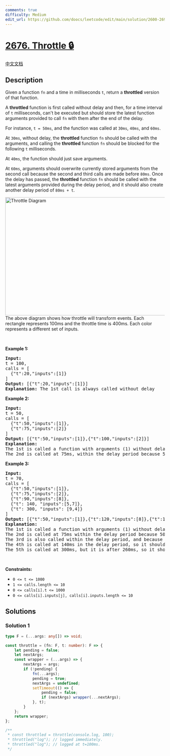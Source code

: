 ```yaml
---
comments: true
difficulty: Medium
edit_url: https://github.com/doocs/leetcode/edit/main/solution/2600-2699/2676.Throttle/README_EN.md
---
```


<!-- problem:start -->

# [2676. Throttle 🔒](https://leetcode.com/problems/throttle)

[中文文档](/solution/2600-2699/2676.Throttle/README.md)

## Description

<!-- description:start -->

<p>Given a function <code>fn</code> and&nbsp;a time in milliseconds <code>t</code>, return&nbsp;a <strong>throttled</strong> version of that function.</p>

<p>A <strong>throttled</strong> function is first called without delay and then, for a time interval of <code>t</code> milliseconds, can&#39;t be executed but should store the latest function arguments provided to call <code>fn</code> with them after the end of the delay.</p>

<p>For instance, <code>t = 50ms</code>, and the function was called at <code>30ms</code>, <code>40ms</code>, and <code>60ms</code>.</p>

<p>At <code>30ms</code>, without delay, the&nbsp;<strong>throttled</strong> function <code>fn</code> should be called with the arguments, and calling the <strong>throttled</strong> function <code>fn</code> should be blocked for the following <code>t</code> milliseconds.</p>

<p>At <code>40ms</code>, the function should just save arguments.</p>

<p>At <code>60ms</code>, arguments should overwrite currently stored arguments from the second call because the second and third calls are made before <code>80ms</code>. Once the delay has passed, the <strong>throttled</strong> function <code>fn</code> should be called with the latest arguments provided during the delay period, and it should also create another delay period of <code>80ms + t</code>.</p>

<p><img alt="Throttle Diagram" src="https://fastly.jsdelivr.net/gh/doocs/leetcode@main/solution/2600-2699/2676.Throttle/images/screen-shot-2023-04-08-at-120313-pm.png" style="width: 1156px; height: 372px;" />The above diagram&nbsp;shows how throttle&nbsp;will transform&nbsp;events. Each rectangle represents 100ms and the throttle&nbsp;time is 400ms. Each color represents a different set of inputs.</p>

<p>&nbsp;</p>
<p><strong class="example">Example 1:</strong></p>

<pre>
<strong>Input:</strong> 
t = 100, 
calls = [
  {&quot;t&quot;:20,&quot;inputs&quot;:[1]}
]
<strong>Output:</strong> [{&quot;t&quot;:20,&quot;inputs&quot;:[1]}]
<strong>Explanation:</strong> The 1st call is always called without delay
</pre>

<p><strong class="example">Example 2:</strong></p>

<pre>
<strong>Input:</strong> 
t = 50, 
calls = [
  {&quot;t&quot;:50,&quot;inputs&quot;:[1]},
  {&quot;t&quot;:75,&quot;inputs&quot;:[2]}
]
<strong>Output:</strong> [{&quot;t&quot;:50,&quot;inputs&quot;:[1]},{&quot;t&quot;:100,&quot;inputs&quot;:[2]}]
<strong>Explanation:</strong> 
The 1st is called a function with arguments (1) without delay.
The 2nd is called at 75ms, within the delay period because 50ms + 50ms = 100ms, so the next call can be reached at 100ms. Therefore, we save arguments from the 2nd call to use them at the callback of the 1st call.
</pre>

<p><strong class="example">Example 3:</strong></p>

<pre>
<strong>Input:</strong> 
t = 70, 
calls = [
  {&quot;t&quot;:50,&quot;inputs&quot;:[1]},
  {&quot;t&quot;:75,&quot;inputs&quot;:[2]},
  {&quot;t&quot;:90,&quot;inputs&quot;:[8]},
  {&quot;t&quot;: 140, &quot;inputs&quot;:[5,7]},
  {&quot;t&quot;: 300, &quot;inputs&quot;: [9,4]}
]
<strong>Output:</strong> [{&quot;t&quot;:50,&quot;inputs&quot;:[1]},{&quot;t&quot;:120,&quot;inputs&quot;:[8]},{&quot;t&quot;:190,&quot;inputs&quot;:[5,7]},{&quot;t&quot;:300,&quot;inputs&quot;:[9,4]}]
<strong>Explanation:</strong> 
The 1st is called a function with arguments (1) without delay.
The 2nd is called at 75ms within the delay period because 50ms + 70ms = 120ms, so it should only save arguments.&nbsp;
The 3rd is also called within the delay period, and because we need just the latest function arguments, we overwrite previous ones. After the delay period, we do a callback at 120ms with saved arguments. That callback makes another delay period of 120ms + 70ms = 190ms so that the next function can be called at 190ms.
The 4th is called at 140ms in the delay period, so it should be called as a callback at 190ms. That will create another delay period of 190ms + 70ms = 260ms.
The 5th is called at 300ms, but it is after 260ms, so it should be called immediately and should create another delay period of 300ms + 70ms = 370ms.</pre>

<p>&nbsp;</p>
<p><strong>Constraints:</strong></p>

<ul>
	<li><code>0 &lt;= t &lt;= 1000</code></li>
	<li><code>1 &lt;= calls.length &lt;= 10</code></li>
	<li><code>0 &lt;= calls[i].t &lt;= 1000</code></li>
	<li><code>0 &lt;= calls[i].inputs[j], calls[i].inputs.length &lt;= 10</code></li>
</ul>

<!-- description:end -->

## Solutions

<!-- solution:start -->

### Solution 1

<!-- tabs:start -->

```ts
type F = (...args: any[]) => void;

const throttle = (fn: F, t: number): F => {
    let pending = false;
    let nextArgs;
    const wrapper = (...args) => {
        nextArgs = args;
        if (!pending) {
            fn(...args);
            pending = true;
            nextArgs = undefined;
            setTimeout(() => {
                pending = false;
                if (nextArgs) wrapper(...nextArgs);
            }, t);
        }
    };
    return wrapper;
};

/**
 * const throttled = throttle(console.log, 100);
 * throttled("log"); // logged immediately.
 * throttled("log"); // logged at t=100ms.
 */
```

<!-- tabs:end -->

<!-- solution:end -->

<!-- problem:end -->
